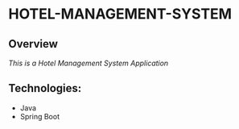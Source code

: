 # HOTEL-MANAGEMENT-SYSTEM

## Overview
_This is a Hotel Management System Application_

## Technologies:
 - Java
 - Spring Boot
 

